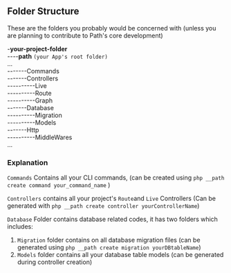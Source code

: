 ## Folder Structure

These are the folders you probably would be concerned with (unless you are planning to contribute to Path's core development)

-**your-project-folder**\
----**path** `(your App's root folder)`\
...\
-------Commands\
-------Controllers\
----------Live\
----------Route\
----------Graph\
-------Database\
----------Migration\
----------Models\
-------Http\
----------MiddleWares\
...

### Explanation

`Commands` Contains all your CLI commands, (can be created using `php __path create command your_command_name` )<br>

`Controllers` contains all your project's `Route`and `Live` Controllers (Can be generated with `php __path create controller yourControllerName`)<br>

`Database` Folder contains database related codes, it has two folders which includes:<br>

1. `Migration` folder contains on all database migration files (can be generated using `php __path create migration yourDBtableName`)
2. `Models` folder contains all your database table models (can be generated during controller creation)
